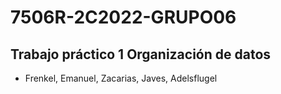 # 7506R-2C2022-GRUPO06
## Trabajo práctico 1 Organización de datos 
- Frenkel, Emanuel, Zacarias, Javes, Adelsflugel
